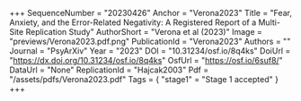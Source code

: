 +++
SequenceNumber = "20230426"
Anchor = "Verona2023"
Title = "Fear, Anxiety, and the Error-Related Negativity: A Registered Report of a Multi-Site Replication Study"
AuthorShort = "Verona et al (2023)"
Image = "previews/Verona2023.pdf.png"
PublicationId = "Verona2023"
Authors = ""
Journal = "PsyArXiv"
Year = "2023"
DOI = "10.31234/osf.io/8q4ks"
DoiUrl = "https://dx.doi.org/10.31234/osf.io/8q4ks"
OsfUrl = "https://osf.io/6suf8/"
DataUrl = "None"
ReplicationId = "Hajcak2003"
Pdf = "/assets/pdfs/Verona2023.pdf"
Tags = { "stage1" = "Stage 1 accepted" }
+++
